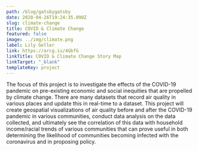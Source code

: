 ```yaml
---
path: /blog/gatsbygatsby
date: 2020-04-26T19:24:35.090Z
slug: climate-change
title: COVID & Climate Change
featured: false
image: ../img/climate.png
label: Lily Geller
link: https://arcg.is/4GbfG
linkTitle: COVID & Climate Change Story Map
linkTarget: "_blank"
templateKey: project
---
```

The focus of this project is to investigate the effects of the COVID-19 pandemic on pre-existing economic and social inequities that are propelled by climate change. There are many datasets that record air quality in various places and update this in real-time to a dataset. This project will create geospatial visualizations of air quality before and after the COVID-19 pandemic in various communities, conduct data analysis on the data collected, and ultimately see the correlation of this data with household income/racial trends of various communities that can prove useful in both determining the likelihood of communities becoming infected with the coronavirus and in proposing policy.